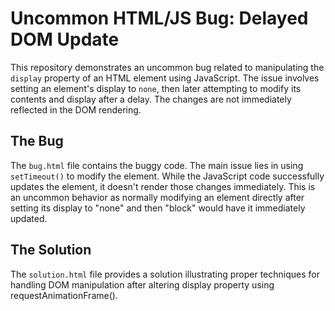 # Uncommon HTML/JS Bug: Delayed DOM Update

This repository demonstrates an uncommon bug related to manipulating the `display` property of an HTML element using JavaScript.  The issue involves setting an element's display to `none`, then later attempting to modify its contents and display after a delay.  The changes are not immediately reflected in the DOM rendering.

## The Bug
The `bug.html` file contains the buggy code. The main issue lies in using `setTimeout()` to modify the element. While the JavaScript code successfully updates the element, it doesn't render those changes immediately. This is an uncommon behavior as normally modifying an element directly after setting its display to "none" and then "block" would have it immediately updated.

## The Solution
The `solution.html` file provides a solution illustrating proper techniques for handling DOM manipulation after altering display property using requestAnimationFrame().